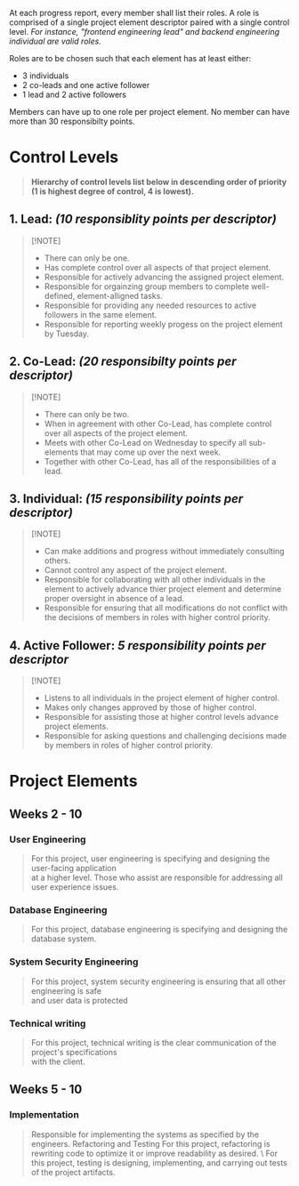 At each progress report, every member shall list their roles.
A role is comprised of a single project element descriptor 
paired with a single control level. *For instance, "frontend engineering lead"
and backend engineering individual are valid roles.*

Roles are to be chosen such that each element has at least either:
- 3 individuals
- 2 co-leads and one active follower
- 1 lead and 2 active followers

Members can have up to one role per project element.
No member can have more
than 30 responsibilty points.

# Control Levels 
> **Hierarchy of control levels list below in descending order of priority
> (1 is highest degree of control, 4 is lowest).**
## 1. Lead:  *(10 responsiblity points per descriptor)*
>  [!NOTE]
>  - There can only be one.
>  - Has complete control over all aspects of that project element.
>  - Responsible for actively advancing the assigned project element.
>  - Responsible for orgainzing group members to complete well-defined, element-alligned tasks.
>  - Responsible for providing any needed resources to active followers in the same element.
>  - Responsible for reporting weekly progess on the project element by Tuesday. 
## 2. Co-Lead: *(20 responsibilty points per descriptor)*
>  [!NOTE]
>  - There can only be two.
>  - When in agreement with other Co-Lead, 
     has complete control over all aspects of the project element.
>  - Meets with other Co-Lead on Wednesday 
     to specify all sub-elements that may come up over the next week.
>  - Together with other Co-Lead, has all of the responsibilities of a lead.
## 3. Individual: *(15 responsibility points per descriptor)*
>  [!NOTE]
>  - Can make additions and progress without immediately consulting others.
>  - Cannot control any aspect of the project element.
>  - Responsible for collaborating with all other individuals in the element
>    to actively advance thier project element and determine proper oversight
>    in absence of a lead.
>  - Responsible for ensuring that all modifications do not conflict with 
>    the decisions of members in roles with higher control priority.
## 4. Active Follower: *5 responsibility points per descriptor*
>  [!NOTE]
>  - Listens to all individuals in the project element of higher control.
>  - Makes only changes approved by those of higher control.
>  - Responsible for assisting those at higher control levels advance project elements.
>  - Responsible for asking questions and challenging decisions made by members in
>    roles of higher control priority.

# Project Elements 
## Weeks 2 - 10 
### User Engineering 
> For this project, user engineering is specifying and designing the user-facing application \
> at a higher level.  Those who assist are responsible for addressing all user experience issues. 
### Database Engineering
> For this project, database engineering is specifying and designing the database system.  
### System Security Engineering
> For this project, system security engineering is ensuring that all other engineering is safe \
> and user data is protected 
### Technical writing
> For this project, technical writing is the clear communication of the project's specifications \
> with the client. 
## Weeks 5 - 10
### Implementation
> Responsible for implementing the systems as specified by the engineers.
 Refactoring and Testing
> For this project, refactoring is rewriting  code to optimize it or improve readability as desired. \ 
> For this project, testing is designing, implementing, and carrying out tests of the project artifacts.
